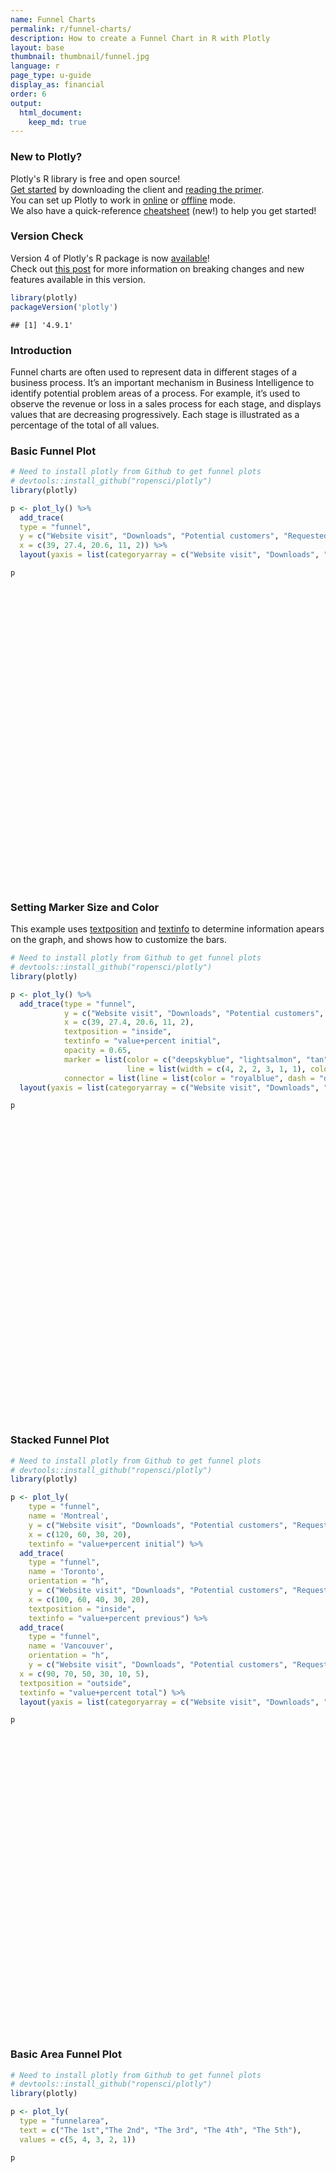 ```yaml
---
name: Funnel Charts
permalink: r/funnel-charts/
description: How to create a Funnel Chart in R with Plotly
layout: base
thumbnail: thumbnail/funnel.jpg
language: r
page_type: u-guide
display_as: financial
order: 6
output:
  html_document:
    keep_md: true
---
```







### New to Plotly?

Plotly's R library is free and open source!<br>
[Get started](https://plot.ly/r/getting-started/) by downloading the client and [reading the primer](https://plot.ly/r/getting-started/).<br>
You can set up Plotly to work in [online](https://plot.ly/r/getting-started/#hosting-graphs-in-your-online-plotly-account) or [offline](https://plot.ly/r/offline/) mode.<br>
We also have a quick-reference [cheatsheet](https://images.plot.ly/plotly-documentation/images/r_cheat_sheet.pdf) (new!) to help you get started!

### Version Check

Version 4 of Plotly's R package is now [available](https://plot.ly/r/getting-started/#installation)!<br>
Check out [this post](http://moderndata.plot.ly/upgrading-to-plotly-4-0-and-above/) for more information on breaking changes and new features available in this version.

```r
library(plotly)
packageVersion('plotly')
```

```
## [1] '4.9.1'
```

### Introduction
Funnel charts are often used to represent data in different stages of a business process. It’s an important mechanism in Business Intelligence to identify potential problem areas of a process. For example, it’s used to observe the revenue or loss in a sales process for each stage, and displays values that are decreasing progressively. Each stage is illustrated as a percentage of the total of all values.

### Basic Funnel Plot


```r
# Need to install plotly from Github to get funnel plots
# devtools::install_github("ropensci/plotly")
library(plotly)

p <- plot_ly() %>%
  add_trace(
  type = "funnel",
  y = c("Website visit", "Downloads", "Potential customers", "Requested price", "invoice sent"),
  x = c(39, 27.4, 20.6, 11, 2)) %>%
  layout(yaxis = list(categoryarray = c("Website visit", "Downloads", "Potential customers", "Requested price", "invoice sent")))

p
```

<div id="htmlwidget-a3c4c677dad51e811769" style="width:672px;height:480px;" class="plotly html-widget"></div>
<script type="application/json" data-for="htmlwidget-a3c4c677dad51e811769">{"x":{"visdat":{"3c6a55756a51":["function () ","plotlyVisDat"]},"cur_data":"3c6a55756a51","attrs":{"3c6a55756a51":{"alpha_stroke":1,"sizes":[10,100],"spans":[1,20],"type":"funnel","y":["Website visit","Downloads","Potential customers","Requested price","invoice sent"],"x":[39,27.4,20.6,11,2],"inherit":true}},"layout":{"margin":{"b":40,"l":60,"t":25,"r":10},"yaxis":{"domain":[0,1],"automargin":true,"categoryarray":["Website visit","Downloads","Potential customers","Requested price","invoice sent"],"title":[],"type":"category","categoryorder":"array"},"xaxis":{"domain":[0,1],"automargin":true,"title":[]},"hovermode":"closest","showlegend":false},"source":"A","config":{"showSendToCloud":false},"data":[{"type":"funnel","y":["Website visit","Downloads","Potential customers","Requested price","invoice sent"],"x":[39,27.4,20.6,11,2],"marker":{"color":"rgba(31,119,180,1)","line":{"color":"rgba(31,119,180,1)"}},"xaxis":"x","yaxis":"y","frame":null}],"highlight":{"on":"plotly_click","persistent":false,"dynamic":false,"selectize":false,"opacityDim":0.2,"selected":{"opacity":1},"debounce":0},"shinyEvents":["plotly_hover","plotly_click","plotly_selected","plotly_relayout","plotly_brushed","plotly_brushing","plotly_clickannotation","plotly_doubleclick","plotly_deselect","plotly_afterplot","plotly_sunburstclick"],"base_url":"https://plot.ly"},"evals":[],"jsHooks":[]}</script>


### Setting Marker Size and Color
This example uses [textposition](https://plot.ly/python/reference/#scatter-textposition) and [textinfo](https://plot.ly/python/reference/#funnel-textinfo) to determine information apears on the graph, and shows how to customize the bars.


```r
# Need to install plotly from Github to get funnel plots
# devtools::install_github("ropensci/plotly")
library(plotly)

p <- plot_ly() %>%
  add_trace(type = "funnel",
            y = c("Website visit", "Downloads", "Potential customers", "Requested price", "Finalized"),
            x = c(39, 27.4, 20.6, 11, 2),
            textposition = "inside",
            textinfo = "value+percent initial",
            opacity = 0.65,
            marker = list(color = c("deepskyblue", "lightsalmon", "tan", "teal", "silver"),
                          line = list(width = c(4, 2, 2, 3, 1, 1), color = c("wheat", "wheat", "blue", "wheat", "wheat"))),
            connector = list(line = list(color = "royalblue", dash = "dot", width = 3))) %>%
  layout(yaxis = list(categoryarray = c("Website visit", "Downloads", "Potential customers", "Requested price", "Finalized")))

p
```

<div id="htmlwidget-89c53a15297b103ccd38" style="width:672px;height:480px;" class="plotly html-widget"></div>
<script type="application/json" data-for="htmlwidget-89c53a15297b103ccd38">{"x":{"visdat":{"3c6a53deea81":["function () ","plotlyVisDat"]},"cur_data":"3c6a53deea81","attrs":{"3c6a53deea81":{"alpha_stroke":1,"sizes":[10,100],"spans":[1,20],"type":"funnel","y":["Website visit","Downloads","Potential customers","Requested price","Finalized"],"x":[39,27.4,20.6,11,2],"textposition":"inside","textinfo":"value+percent initial","opacity":0.65,"marker":{"color":["deepskyblue","lightsalmon","tan","teal","silver"],"line":{"width":[4,2,2,3,1,1],"color":["wheat","wheat","blue","wheat","wheat"]}},"connector":{"line":{"color":"royalblue","dash":"dot","width":3}},"inherit":true}},"layout":{"margin":{"b":40,"l":60,"t":25,"r":10},"yaxis":{"domain":[0,1],"automargin":true,"categoryarray":["Website visit","Downloads","Potential customers","Requested price","Finalized"],"title":[],"type":"category","categoryorder":"array"},"xaxis":{"domain":[0,1],"automargin":true,"title":[]},"hovermode":"closest","showlegend":false},"source":"A","config":{"showSendToCloud":false},"data":[{"type":"funnel","y":["Website visit","Downloads","Potential customers","Requested price","Finalized"],"x":[39,27.4,20.6,11,2],"textposition":["inside","inside","inside","inside","inside"],"textinfo":"value+percent initial","opacity":0.65,"marker":{"color":["deepskyblue","lightsalmon","tan","teal","silver"],"line":{"color":["wheat","wheat","blue","wheat","wheat"],"width":[4,2,2,3,1,1]}},"connector":{"line":{"color":"royalblue","dash":"dot","width":3}},"xaxis":"x","yaxis":"y","frame":null}],"highlight":{"on":"plotly_click","persistent":false,"dynamic":false,"selectize":false,"opacityDim":0.2,"selected":{"opacity":1},"debounce":0},"shinyEvents":["plotly_hover","plotly_click","plotly_selected","plotly_relayout","plotly_brushed","plotly_brushing","plotly_clickannotation","plotly_doubleclick","plotly_deselect","plotly_afterplot","plotly_sunburstclick"],"base_url":"https://plot.ly"},"evals":[],"jsHooks":[]}</script>

### Stacked Funnel Plot


```r
# Need to install plotly from Github to get funnel plots
# devtools::install_github("ropensci/plotly")
library(plotly)

p <- plot_ly(
    type = "funnel",
    name = 'Montreal',
    y = c("Website visit", "Downloads", "Potential customers", "Requested price"),
    x = c(120, 60, 30, 20),
    textinfo = "value+percent initial") %>%
  add_trace(
    type = "funnel",
    name = 'Toronto',
    orientation = "h",
    y = c("Website visit", "Downloads", "Potential customers", "Requested price", "invoice sent"),
    x = c(100, 60, 40, 30, 20),
    textposition = "inside",
    textinfo = "value+percent previous") %>%
  add_trace(
    type = "funnel",
    name = 'Vancouver',
    orientation = "h",
    y = c("Website visit", "Downloads", "Potential customers", "Requested price", "invoice sent", "Finalized"),
  x = c(90, 70, 50, 30, 10, 5),
  textposition = "outside",
  textinfo = "value+percent total") %>%
  layout(yaxis = list(categoryarray = c("Website visit", "Downloads", "Potential customers", "Requested price", "invoice sent", "Finalized")))

p
```

<div id="htmlwidget-3f28124193a2e9e279b8" style="width:672px;height:480px;" class="plotly html-widget"></div>
<script type="application/json" data-for="htmlwidget-3f28124193a2e9e279b8">{"x":{"visdat":{"3c6a65b45509":["function () ","plotlyVisDat"]},"cur_data":"3c6a65b45509","attrs":{"3c6a65b45509":{"y":["Website visit","Downloads","Potential customers","Requested price"],"x":[120,60,30,20],"textinfo":"value+percent initial","name":"Montreal","alpha_stroke":1,"sizes":[10,100],"spans":[1,20],"type":"funnel"},"3c6a65b45509.1":{"y":["Website visit","Downloads","Potential customers","Requested price","invoice sent"],"x":[100,60,40,30,20],"textinfo":"value+percent previous","name":"Toronto","alpha_stroke":1,"sizes":[10,100],"spans":[1,20],"type":"funnel","orientation":"h","textposition":"inside","inherit":true},"3c6a65b45509.2":{"y":["Website visit","Downloads","Potential customers","Requested price","invoice sent","Finalized"],"x":[90,70,50,30,10,5],"textinfo":"value+percent total","name":"Vancouver","alpha_stroke":1,"sizes":[10,100],"spans":[1,20],"type":"funnel","orientation":"h","textposition":"outside","inherit":true}},"layout":{"margin":{"b":40,"l":60,"t":25,"r":10},"yaxis":{"domain":[0,1],"automargin":true,"categoryarray":["Website visit","Downloads","Potential customers","Requested price","invoice sent","Finalized"],"title":[],"type":"category","categoryorder":"array"},"xaxis":{"domain":[0,1],"automargin":true,"title":[]},"hovermode":"closest","showlegend":true},"source":"A","config":{"showSendToCloud":false},"data":[{"y":["Website visit","Downloads","Potential customers","Requested price"],"x":[120,60,30,20],"textinfo":"value+percent initial","name":"Montreal","type":"funnel","marker":{"color":"rgba(31,119,180,1)","line":{"color":"rgba(31,119,180,1)"}},"xaxis":"x","yaxis":"y","frame":null},{"y":["Website visit","Downloads","Potential customers","Requested price","invoice sent"],"x":[100,60,40,30,20],"textinfo":"value+percent previous","name":"Toronto","type":"funnel","orientation":"h","textposition":["inside","inside","inside","inside","inside"],"marker":{"color":"rgba(255,127,14,1)","line":{"color":"rgba(255,127,14,1)"}},"xaxis":"x","yaxis":"y","frame":null},{"y":["Website visit","Downloads","Potential customers","Requested price","invoice sent","Finalized"],"x":[90,70,50,30,10,5],"textinfo":"value+percent total","name":"Vancouver","type":"funnel","orientation":"h","textposition":["outside","outside","outside","outside","outside","outside"],"marker":{"color":"rgba(44,160,44,1)","line":{"color":"rgba(44,160,44,1)"}},"xaxis":"x","yaxis":"y","frame":null}],"highlight":{"on":"plotly_click","persistent":false,"dynamic":false,"selectize":false,"opacityDim":0.2,"selected":{"opacity":1},"debounce":0},"shinyEvents":["plotly_hover","plotly_click","plotly_selected","plotly_relayout","plotly_brushed","plotly_brushing","plotly_clickannotation","plotly_doubleclick","plotly_deselect","plotly_afterplot","plotly_sunburstclick"],"base_url":"https://plot.ly"},"evals":[],"jsHooks":[]}</script>

### Basic Area Funnel Plot


```r
# Need to install plotly from Github to get funnel plots
# devtools::install_github("ropensci/plotly")
library(plotly)

p <- plot_ly(
  type = "funnelarea",
  text = c("The 1st","The 2nd", "The 3rd", "The 4th", "The 5th"),
  values = c(5, 4, 3, 2, 1))

p
```

<div id="htmlwidget-d483cc8beb95d0e01e88" style="width:672px;height:480px;" class="plotly html-widget"></div>
<script type="application/json" data-for="htmlwidget-d483cc8beb95d0e01e88">{"x":{"visdat":{"3c6a461761b8":["function () ","plotlyVisDat"]},"cur_data":"3c6a461761b8","attrs":{"3c6a461761b8":{"text":["The 1st","The 2nd","The 3rd","The 4th","The 5th"],"values":[5,4,3,2,1],"alpha_stroke":1,"sizes":[10,100],"spans":[1,20],"type":"funnelarea"}},"layout":{"margin":{"b":40,"l":60,"t":25,"r":10},"hovermode":"closest","showlegend":false},"source":"A","config":{"showSendToCloud":false},"data":[{"text":["The 1st","The 2nd","The 3rd","The 4th","The 5th"],"values":[5,4,3,2,1],"type":"funnelarea","marker":{"color":"rgba(31,119,180,1)","line":{"color":"rgba(31,119,180,1)"}},"frame":null}],"highlight":{"on":"plotly_click","persistent":false,"dynamic":false,"selectize":false,"opacityDim":0.2,"selected":{"opacity":1},"debounce":0},"shinyEvents":["plotly_hover","plotly_click","plotly_selected","plotly_relayout","plotly_brushed","plotly_brushing","plotly_clickannotation","plotly_doubleclick","plotly_deselect","plotly_afterplot","plotly_sunburstclick"],"base_url":"https://plot.ly"},"evals":[],"jsHooks":[]}</script>
### Set Marker Size and Color in Area Funnel Plots

```r
# Need to install plotly from Github to get funnel plots
# devtools::install_github("ropensci/plotly")
library(plotly)

p <- plot_ly(
  type = "funnelarea",
  values = c(5, 4, 3, 2, 1),
  text = c("The 1st","The 2nd", "The 3rd", "The 4th", "The 5th"),
  marker = list(colors = c("deepskyblue", "lightsalmon", "tan", "teal", "silver"),
                line = list(color = c("wheat", "wheat", "blue", "wheat", "wheat"), width = c(0, 1, 5, 0, 4))),
  textfont = list(family = "Old Standard TT, serif", size = 13, color = "black"),
  opacity = 0.65)

p
```

<div id="htmlwidget-c09fdf6c7d75954bae3c" style="width:672px;height:480px;" class="plotly html-widget"></div>
<script type="application/json" data-for="htmlwidget-c09fdf6c7d75954bae3c">{"x":{"visdat":{"3c6a69867819":["function () ","plotlyVisDat"]},"cur_data":"3c6a69867819","attrs":{"3c6a69867819":{"values":[5,4,3,2,1],"text":["The 1st","The 2nd","The 3rd","The 4th","The 5th"],"marker":{"colors":["deepskyblue","lightsalmon","tan","teal","silver"],"line":{"color":["wheat","wheat","blue","wheat","wheat"],"width":[0,1,5,0,4]}},"textfont":{"family":"Old Standard TT, serif","size":13,"color":"black"},"opacity":0.65,"alpha_stroke":1,"sizes":[10,100],"spans":[1,20],"type":"funnelarea"}},"layout":{"margin":{"b":40,"l":60,"t":25,"r":10},"hovermode":"closest","showlegend":false},"source":"A","config":{"showSendToCloud":false},"data":[{"values":[5,4,3,2,1],"text":["The 1st","The 2nd","The 3rd","The 4th","The 5th"],"marker":{"color":"rgba(31,119,180,1)","colors":["deepskyblue","lightsalmon","tan","teal","silver"],"line":{"color":["wheat","wheat","blue","wheat","wheat"],"width":[0,1,5,0,4]}},"textfont":{"family":"Old Standard TT, serif","size":13,"color":"black"},"opacity":0.65,"type":"funnelarea","frame":null}],"highlight":{"on":"plotly_click","persistent":false,"dynamic":false,"selectize":false,"opacityDim":0.2,"selected":{"opacity":1},"debounce":0},"shinyEvents":["plotly_hover","plotly_click","plotly_selected","plotly_relayout","plotly_brushed","plotly_brushing","plotly_clickannotation","plotly_doubleclick","plotly_deselect","plotly_afterplot","plotly_sunburstclick"],"base_url":"https://plot.ly"},"evals":[],"jsHooks":[]}</script>

### Multiple Area Funnels

```r
# Need to install plotly from Github to get funnel plots
# devtools::install_github("ropensci/plotly")
library(plotly)

p <- plot_ly(
    type = "funnelarea",
    scalegroup = "first",
    values = c(500, 450, 340, 230, 220, 110),
    textinfo = "value",
    title = list(position = "top center", text = "Sales for Sale Person A in U.S."),
    domain = list(x = c(0.01, 0.48), y =c(0, 0.5))) %>%
  add_trace(
    type = "funnelarea",
    scalegroup = "first",
    values = c(600, 500, 400, 300, 200, 100),
    textinfo = "value",
    title = list(position = "top center", text = "Sales of Sale Person B in Canada"),
    domain = list(x = c(0.01, 0.48), y = c(0.56, 1))) %>%
  add_trace(
    type = "funnelarea",
    scalegroup = "second",
    values = c(510, 480, 440, 330, 220, 100),
    textinfo = "value",
    title = list(position = "top left", text = "Sales of Sale Person A in Canada"),
    domain = list(x = c(0.56, 0.98), y = c(0, 0.5))) %>%
  add_trace(
    type = "funnelarea",
    scalegroup = "second",
    values = c(360, 250, 240, 130, 120, 60),
    textinfo = "value",
    title = list(position = "top left", text = "Sales of Sale Person B in U.S."),
    domain = list(x = c(0.56, 0.98), y = c(0.56, 1))) %>%
  layout(
    margin = list(l= 200, r= 200), shapes = list(
      list(x0 = 0, x1 = 0.5, y0 = 0, y1 = 0.5),
      list(x0 = 0, x1 = 0.5, y0 = 0.55, y1 = 1),
      list(x0 = 0.55, x1 = 1, y0 = 0, y1 = 0.5),
      list(x0 = 0.55, x1 = 1, y0 = 0.55, y1 = 1)))

p
```

<div id="htmlwidget-1adaa789c39043a1857d" style="width:672px;height:480px;" class="plotly html-widget"></div>
<script type="application/json" data-for="htmlwidget-1adaa789c39043a1857d">{"x":{"visdat":{"3c6adba7799":["function () ","plotlyVisDat"]},"cur_data":"3c6adba7799","attrs":{"3c6adba7799":{"scalegroup":"first","values":[500,450,340,230,220,110],"textinfo":"value","title":{"position":"top center","text":"Sales for Sale Person A in U.S."},"domain":{"x":[0.01,0.48],"y":[0,0.5]},"alpha_stroke":1,"sizes":[10,100],"spans":[1,20],"type":"funnelarea"},"3c6adba7799.1":{"scalegroup":"first","values":[600,500,400,300,200,100],"textinfo":"value","title":{"position":"top center","text":"Sales of Sale Person B in Canada"},"domain":{"x":[0.01,0.48],"y":[0.56,1]},"alpha_stroke":1,"sizes":[10,100],"spans":[1,20],"type":"funnelarea","inherit":true},"3c6adba7799.2":{"scalegroup":"second","values":[510,480,440,330,220,100],"textinfo":"value","title":{"position":"top left","text":"Sales of Sale Person A in Canada"},"domain":{"x":[0.56,0.98],"y":[0,0.5]},"alpha_stroke":1,"sizes":[10,100],"spans":[1,20],"type":"funnelarea","inherit":true},"3c6adba7799.3":{"scalegroup":"second","values":[360,250,240,130,120,60],"textinfo":"value","title":{"position":"top left","text":"Sales of Sale Person B in U.S."},"domain":{"x":[0.56,0.98],"y":[0.56,1]},"alpha_stroke":1,"sizes":[10,100],"spans":[1,20],"type":"funnelarea","inherit":true}},"layout":{"margin":{"b":40,"l":200,"t":25,"r":200},"shapes":[{"x0":0,"x1":0.5,"y0":0,"y1":0.5},{"x0":0,"x1":0.5,"y0":0.55,"y1":1},{"x0":0.55,"x1":1,"y0":0,"y1":0.5},{"x0":0.55,"x1":1,"y0":0.55,"y1":1}],"hovermode":"closest","showlegend":true},"source":"A","config":{"showSendToCloud":false},"data":[{"scalegroup":"first","values":[500,450,340,230,220,110],"textinfo":"value","title":{"position":"top center","text":"Sales for Sale Person A in U.S."},"domain":{"x":[0.01,0.48],"y":[0,0.5]},"type":"funnelarea","marker":{"color":"rgba(31,119,180,1)","line":{"color":"rgba(31,119,180,1)"}},"frame":null},{"scalegroup":"first","values":[600,500,400,300,200,100],"textinfo":"value","title":{"position":"top center","text":"Sales of Sale Person B in Canada"},"domain":{"x":[0.01,0.48],"y":[0.56,1]},"type":"funnelarea","marker":{"color":"rgba(255,127,14,1)","line":{"color":"rgba(255,127,14,1)"}},"frame":null},{"scalegroup":"second","values":[510,480,440,330,220,100],"textinfo":"value","title":{"position":"top left","text":"Sales of Sale Person A in Canada"},"domain":{"x":[0.56,0.98],"y":[0,0.5]},"type":"funnelarea","marker":{"color":"rgba(44,160,44,1)","line":{"color":"rgba(44,160,44,1)"}},"frame":null},{"scalegroup":"second","values":[360,250,240,130,120,60],"textinfo":"value","title":{"position":"top left","text":"Sales of Sale Person B in U.S."},"domain":{"x":[0.56,0.98],"y":[0.56,1]},"type":"funnelarea","marker":{"color":"rgba(214,39,40,1)","line":{"color":"rgba(214,39,40,1)"}},"frame":null}],"highlight":{"on":"plotly_click","persistent":false,"dynamic":false,"selectize":false,"opacityDim":0.2,"selected":{"opacity":1},"debounce":0},"shinyEvents":["plotly_hover","plotly_click","plotly_selected","plotly_relayout","plotly_brushed","plotly_brushing","plotly_clickannotation","plotly_doubleclick","plotly_deselect","plotly_afterplot","plotly_sunburstclick"],"base_url":"https://plot.ly"},"evals":[],"jsHooks":[]}</script>



#Reference

See [https://plot.ly/r/reference/#funnel](https://plot.ly/r/reference/#funnel) and [https://plot.ly/r/reference/#funnelarea](https://plot.ly/r/reference/#funnelarea) for more information and chart attribute options!
